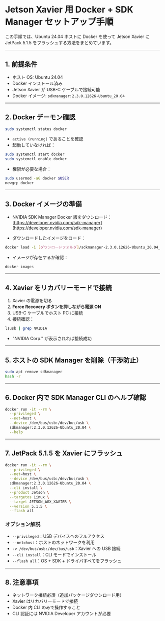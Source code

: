 # Jetson Xavier 用 Docker + SDK Manager セットアップ手順

この手順では、Ubuntu 24.04 ホストに Docker を使って Jetson Xavier に JetPack 5.1.5 をフラッシュする方法をまとめています。

---

## 1. 前提条件

- ホスト OS: Ubuntu 24.04  
- Docker インストール済み  
- Jetson Xavier が USB-C ケーブルで接続可能  
- Docker イメージ: `sdkmanager:2.3.0.12626-Ubuntu_20.04`  

---

## 2. Docker デーモン確認

```bash
sudo systemctl status docker
```

- `active (running)` であることを確認  
- 起動していなければ：
```bash
sudo systemctl start docker
sudo systemctl enable docker
```

- 権限が必要な場合：
```bash
sudo usermod -aG docker $USER
newgrp docker
```

---

## 3. Docker イメージの準備

- NVIDIA SDK Manager Docker 版をダウンロード：
[https://developer.nvidia.com/sdk-manager](https://developer.nvidia.com/sdk-manager)

- ダウンロードしたイメージをロード：
```bash
docker load -i [ダウンロードフォルダ]/sdkmanager-2.3.0.12626-Ubuntu_20.04_docker.tar.gz
```

- イメージが存在するか確認：
```bash
docker images
```

---

## 4. Xavier をリカバリーモードで接続

1. Xavier の電源を切る  
2. **Force Recovery ボタンを押しながら電源 ON**  
3. USB-C ケーブルでホスト PC に接続  
4. 接続確認：
```bash
lsusb | grep NVIDIA
```
- "NVIDIA Corp." が表示されれば接続成功

---

## 5. ホストの SDK Manager を削除（干渉防止）

```bash
sudo apt remove sdkmanager
hash -r
```

---

## 6. Docker 内で SDK Manager CLI のヘルプ確認

```bash
docker run -it --rm \
  --privileged \
  --net=host \
  --device /dev/bus/usb:/dev/bus/usb \
  sdkmanager:2.3.0.12626-Ubuntu_20.04 \
  --help
```

---

## 7. JetPack 5.1.5 を Xavier にフラッシュ

```bash
docker run -it --rm \
  --privileged \
  --net=host \
  --device /dev/bus/usb:/dev/bus/usb \
  sdkmanager:2.3.0.12626-Ubuntu_20.04 \
  --cli install \
  --product Jetson \
  --targetos Linux \
  --target JETSON_AGX_XAVIER \
  --version 5.1.5 \
  --flash all
```

### オプション解説

- `--privileged`：USB デバイスへのフルアクセス  
- `--net=host`：ホストのネットワークを利用  
- `-v /dev/bus/usb:/dev/bus/usb`：Xavier への USB 接続  
- `--cli install`：CLI モードでインストール  
- `--flash all`：OS + SDK + ドライバすべてをフラッシュ  

---

## 8. 注意事項

- ネットワーク接続必須（追加パッケージダウンロード用）  
- Xavier はリカバリーモードで接続  
- Docker 内 CLI のみで操作すること  
- CLI 認証には NVIDIA Developer アカウントが必要

